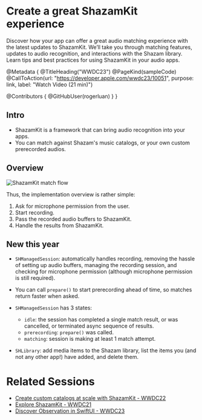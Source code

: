 # Create a great ShazamKit experience

Discover how your app can offer a great audio matching experience with the latest updates to ShazamKit. We’ll take you through matching features, updates to audio recognition, and interactions with the Shazam library. Learn tips and best practices for using ShazamKit in your audio apps.

@Metadata {
   @TitleHeading("WWDC23")
   @PageKind(sampleCode)
   @CallToAction(url: "https://developer.apple.com/wwdc23/10051", purpose: link, label: "Watch Video (21 min)")

   @Contributors {
      @GitHubUser(rogerluan)
   }
}



## Intro

- ShazamKit is a framework that can bring audio recognition into your apps.
- You can match against Shazam's music catalogs, or your own custom prerecorded audios.

## Overview

![ShazamKit match flow][match]

Thus, the implementation overview is rather simple:

1. Ask for microphone permission from the user.
2. Start recording.
3. Pass the recorded audio buffers to ShazamKit.
4. Handle the results from ShazamKit.

## New this year

- `SHManagedSession`: automatically handles recording, removing the hassle of setting up audio buffers, managing the recording session, and checking for microphone permission (although microphone permission is still required).
- You can call `prepare()` to start prerecording ahead of time, so matches return faster when asked.
- `SHManagedSession` has 3 states:
    - `idle`: the session has completed a single match result, or was cancelled, or terminated async sequence of results.
    - `prerecording`: `prepare()` was called.
    - `matching`: session is making at least 1 match attempt.

- `SHLibrary`: add media items to the Shazam library, list the items you (and not any other app!) have added, and delete them.

# Related Sessions

- [Create custom catalogs at scale with ShazamKit - WWDC22]()
- [Explore ShazamKit - WWDC21]()
- [Discover Observation in SwiftUI - WWDC23]()

[match]: match.png
